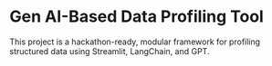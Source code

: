 # Gen AI-Based Data Profiling Tool

This project is a hackathon-ready, modular framework for profiling structured data using Streamlit, LangChain, and GPT.
